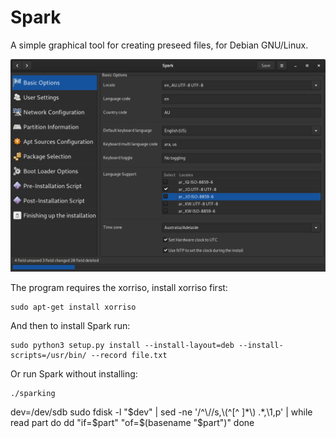 # Spark
A simple graphical tool for creating preseed files, for Debian GNU/Linux.


![screenshot](screenshot/screenshot.png)

The program requires the xorriso, install xorriso first:

	sudo apt-get install xorriso

And then to install Spark run:

	sudo python3 setup.py install --install-layout=deb --install-scripts=/usr/bin/ --record file.txt

Or run Spark without installing:

	./sparking


dev=/dev/sdb
sudo fdisk -l "$dev" | sed -ne '/^\//s,\(^[^ ]*\) .*,\1,p' | while read part
do dd "if=$part" "of=$(basename "$part")"
done
